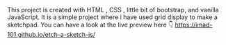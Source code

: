 This project is created with HTML , CSS , little bit of bootstrap, and vanilla JavaScript. It is a simple project where i have used grid display to make a sketchpad.
You can have a look at the live preview here 👇
https://imad-101.github.io/etch-a-sketch-js/
